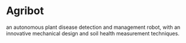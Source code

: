 # Agribot
 an autonomous plant disease detection and management robot, with an innovative mechanical design and soil health measurement techniques.
